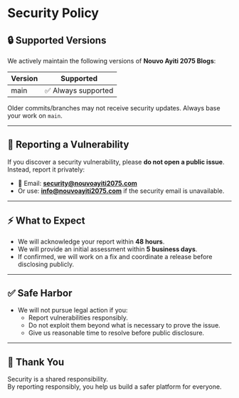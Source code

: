 # Security Policy

## 🔒 Supported Versions

We actively maintain the following versions of **Nouvo Ayiti 2075 Blogs**:

| Version | Supported          |
| ------- | ------------------ |
| main    | ✅ Always supported |

Older commits/branches may not receive security updates. Always base your work on `main`.

---

## 📩 Reporting a Vulnerability

If you discover a security vulnerability, please **do not open a public issue**.  
Instead, report it privately:

- 📧 Email: **security@nouvoayiti2075.com**  
- Or use: **info@nouvoayiti2075.com** if the security email is unavailable.

---

## ⚡ What to Expect

- We will acknowledge your report within **48 hours**.  
- We will provide an initial assessment within **5 business days**.  
- If confirmed, we will work on a fix and coordinate a release before disclosing publicly.  

---

## ✅ Safe Harbor

- We will not pursue legal action if you:  
  - Report vulnerabilities responsibly.  
  - Do not exploit them beyond what is necessary to prove the issue.  
  - Give us reasonable time to resolve before public disclosure.  

---

## 🤝 Thank You

Security is a shared responsibility.  
By reporting responsibly, you help us build a safer platform for everyone.  
